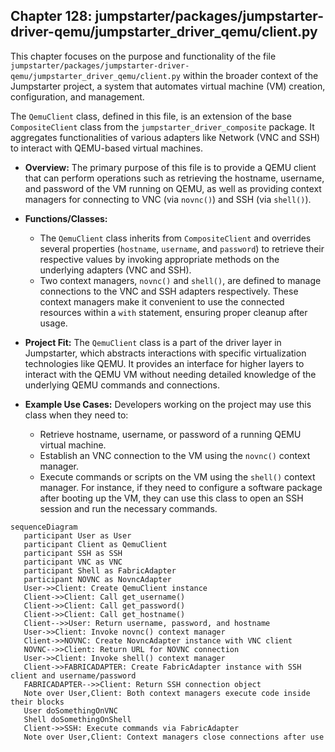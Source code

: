 ## Chapter 128: jumpstarter/packages/jumpstarter-driver-qemu/jumpstarter_driver_qemu/client.py

 This chapter focuses on the purpose and functionality of the file `jumpstarter/packages/jumpstarter-driver-qemu/jumpstarter_driver_qemu/client.py` within the broader context of the Jumpstarter project, a system that automates virtual machine (VM) creation, configuration, and management.

The `QemuClient` class, defined in this file, is an extension of the base `CompositeClient` class from the `jumpstarter_driver_composite` package. It aggregates functionalities of various adapters like Network (VNC and SSH) to interact with QEMU-based virtual machines.

- **Overview:** The primary purpose of this file is to provide a QEMU client that can perform operations such as retrieving the hostname, username, and password of the VM running on QEMU, as well as providing context managers for connecting to VNC (via `novnc()`) and SSH (via `shell()`).

- **Functions/Classes:**
  - The `QemuClient` class inherits from `CompositeClient` and overrides several properties (`hostname`, `username`, and `password`) to retrieve their respective values by invoking appropriate methods on the underlying adapters (VNC and SSH).
  - Two context managers, `novnc()` and `shell()`, are defined to manage connections to the VNC and SSH adapters respectively. These context managers make it convenient to use the connected resources within a `with` statement, ensuring proper cleanup after usage.

- **Project Fit:** The `QemuClient` class is a part of the driver layer in Jumpstarter, which abstracts interactions with specific virtualization technologies like QEMU. It provides an interface for higher layers to interact with the QEMU VM without needing detailed knowledge of the underlying QEMU commands and connections.

- **Example Use Cases:** Developers working on the project may use this class when they need to:
  - Retrieve hostname, username, or password of a running QEMU virtual machine.
  - Establish an VNC connection to the VM using the `novnc()` context manager.
  - Execute commands or scripts on the VM using the `shell()` context manager. For instance, if they need to configure a software package after booting up the VM, they can use this class to open an SSH session and run the necessary commands.

 ```mermaid
sequenceDiagram
    participant User as User
    participant Client as QemuClient
    participant SSH as SSH
    participant VNC as VNC
    participant Shell as FabricAdapter
    participant NOVNC as NovncAdapter
    User->>Client: Create QemuClient instance
    Client->>Client: Call get_username()
    Client->>Client: Call get_password()
    Client->>Client: Call get_hostname()
    Client-->>User: Return username, password, and hostname
    User->>Client: Invoke novnc() context manager
    Client->>NOVNC: Create NovncAdapter instance with VNC client
    NOVNC-->>Client: Return URL for NOVNC connection
    User->>Client: Invoke shell() context manager
    Client->>FABRICADAPTER: Create FabricAdapter instance with SSH client and username/password
    FABRICADAPTER-->>Client: Return SSH connection object
    Note over User,Client: Both context managers execute code inside their blocks
    User doSomethingOnVNC
    Shell doSomethingOnShell
    Client->>SSH: Execute commands via FabricAdapter
    Note over User,Client: Context managers close connections after use
```